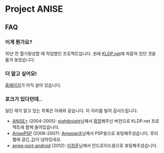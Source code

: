 Project ANISE
=============

FAQ
---

### 이게 뭔가요? ###

10년 전 혈기왕성할 때 작업했던 프로젝트입니다. 원래 [KLDP.net](http://kldp.net/projects/anise)에 파묻혀 있던 것을 옮겨 놓았습니다.

### 더 알고 싶어요! ###

[홈페이지](http://tomyun.pe.kr/projectanise/)가 아직 살아 있습니다.

### 포크가 있다던데.. ###

일단 제가 알고 있는 목록은 아래와 같습니다. 이 자리를 빌어 감사드립니다.

* [ANISE+](http://kldp.net/projects/anise/) (2004-2005): [nightknight](http://mystictales.net/)님께서 [확장](http://kldp.net/projects/anise/forum/310205)해주신 버전으로 KLDP.net 프로젝트에 함께 들어있습니다.
* [AnisePSP](http://github.com/AmesianX/anisePSP) (2006-2007): [AmesianX](https://twitter.com/amesianx)님께서 PSP용으로 포팅해주셨습니다. 루리웹에 글([1](http://ruliweb.daum.net/gaia/do/ruliweb/default/psp/135/read?articleId=3486698&objCate1=993&bbsId=G005), [2](http://ruliweb.daum.net/gaia/do/ruliweb/default/psp/135/read?articleId=5211019&objCate1=993&bbsId=G005))이 남아있네요.
* [anise-port-android](http://code.google.com/p/anise-port-android/) (2012): [이정훈](http://jeonghun_lee.blog.me/70135245828)님께서 안드로이드용으로 포팅해주셨습니다.
